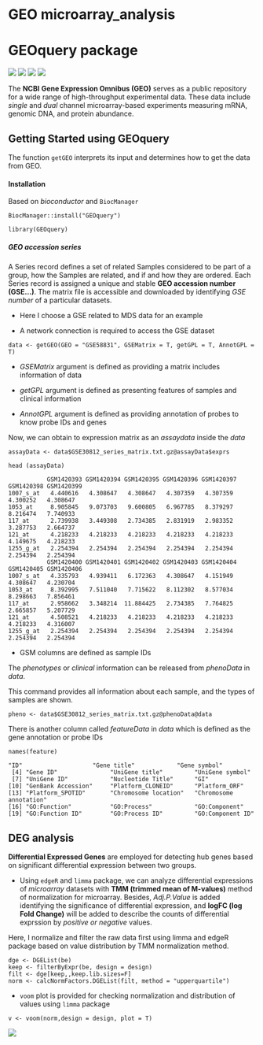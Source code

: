 # GEO microarray_analysis

# **GEOquery package**

![](https://img.shields.io/badge/version-2.27.0-green?style=plastic)
![](https://img.shields.io/badge/source-GEO-%23007fff?style=plastic)
![](https://img.shields.io/badge/platform-all-red?style=plastic)
![](https://img.shields.io/badge/data%20availability-NCBI-aqua?style=plastic)

The **NCBI** **Gene Expression Omnibus (GEO)** serves as a public repository for a wide range of high-throughput experimental data. These data include *single* and *dual* channel microarray-based experiments measuring mRNA, genomic DNA, and protein abundance. 

[](https://bioconductor.org/packages/release/bioc/vignettes/GEOquery/inst/doc/GEOquery.html)

## Getting Started using GEOquery 

The function `getGEO` interprets its input and determines how to get the data from GEO.

#### Installation

Based on *bioconductor* and `BiocManager`

```{r}
BiocManager::install("GEOquery")
```

```{r}
library(GEOquery)
```

##### GEO accession series

A Series record defines a set of related Samples considered to be part of a group, how the Samples are related, and if and how they are ordered. Each Series record is assigned a unique and stable **GEO accession number (GSE...)**. The matrix file is accessible and downloaded by identifying *GSE number* of a particular datasets. 

* Here I choose a GSE related to MDS data for an example

+ A network connection is required to access the GSE dataset

```{r}
data <- getGEO(GEO = "GSE58831", GSEMatrix = T, getGPL = T, AnnotGPL = T)
```

* *GSEMatrix* argument is defined as providing a matrix includes information of data

* *getGPL* argument is defined as presenting features of samples and clinical information

* *AnnotGPL* argument is defined as providing annotation of probes to know probe IDs and genes


Now, we can obtain to expression matrix as an *assaydata* inside the *data* 

```{r}
assayData <- data$GSE30812_series_matrix.txt.gz@assayData$exprs
```

```{r}
head (assayData)
```

```
           GSM1420393 GSM1420394 GSM1420395 GSM1420396 GSM1420397 GSM1420398 GSM1420399
1007_s_at   4.440616   4.308647   4.308647   4.307359   4.307359   4.300252   4.308647
1053_at     8.905845   9.073703   9.600805   6.967785   8.379297   8.216474   7.740933
117_at      2.739938   3.449308   2.734385   2.831919   2.983352   3.287753   2.664737
121_at      4.218233   4.218233   4.218233   4.218233   4.218233   4.149675   4.218233
1255_g_at   2.254394   2.254394   2.254394   2.254394   2.254394   2.254394   2.254394
           GSM1420400 GSM1420401 GSM1420402 GSM1420403 GSM1420404 GSM1420405 GSM1420406
1007_s_at   4.335793   4.939411   6.172363   4.308647   4.151949   4.308647   4.230704
1053_at     8.392995   7.511040   7.715622   8.112302   8.577034   8.298663   7.856461
117_at      2.958662   3.348214  11.884425   2.734385   7.764825   2.665857   5.207729
121_at      4.508521   4.218233   4.218233   4.218233   4.218233   4.218233   4.316007
1255_g_at   2.254394   2.254394   2.254394   2.254394   2.254394   2.254394   2.254394
```

* GSM columns are defined as sample IDs

The *phenotypes* or *clinical* information can be released from *phenoData* in *data*.

This command provides all information about each sample, and the types of samples are shown.

```{r}
pheno <- data$GSE30812_series_matrix.txt.gz@phenoData@data
```

There is another column called *featureData* in *data* which is defined as the gene annotation or probe IDs

```{r}
names(feature)
```

```
"ID"                    "Gene title"            "Gene symbol"          
 [4] "Gene ID"               "UniGene title"         "UniGene symbol"       
 [7] "UniGene ID"            "Nucleotide Title"      "GI"                   
[10] "GenBank Accession"     "Platform_CLONEID"      "Platform_ORF"         
[13] "Platform_SPOTID"       "Chromosome location"   "Chromosome annotation"
[16] "GO:Function"           "GO:Process"            "GO:Component"         
[19] "GO:Function ID"        "GO:Process ID"         "GO:Component ID" 
```

## DEG analysis

**Differential Expressed Genes** are employed for detecting hub genes based on significant differential expression between two groups.

* Using `edgeR` and `limma` package, we can analyze differential expressions of *microarray* datasets with **TMM (trimmed mean of M-values)** method of normalization for microarray. Besides, *Adj.P.Value* is added identifying the significance of differential expression, and **logFC (log Fold Change)** will be added to describe the counts of differential exprssion by *positive or negative* values. 

Here, I normalize and filter the raw data first using limma and edgeR package based on value distribution by TMM normalization method.

```{r}
dge <- DGEList(be)
keep <- filterByExpr(be, design = design)
filt <- dge[keep,,keep.lib.sizes=F]
norm <- calcNormFactors.DGEList(filt, method = "upperquartile")
```

* `voom` plot is provided for checking normalization and distribution of values using `limma` package

```{r}
v <- voom(norm,design = design, plot = T)
```

![](http://127.0.0.1:31687/graphics/9a1ba304-8f00-4103-a3d6-dd085b3b9f61.png)













